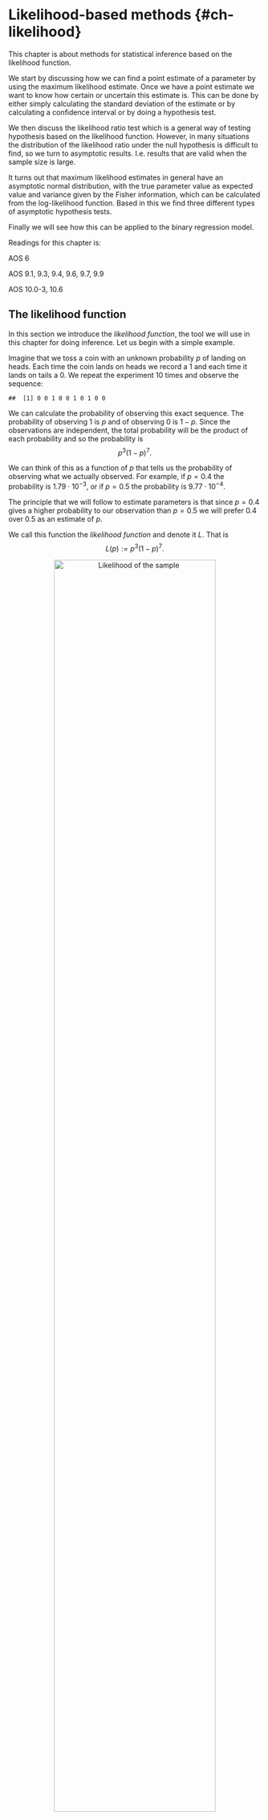 # Likelihood-based methods {#ch-likelihood}

This chapter is about methods for statistical inference based on the likelihood function.

We start by discussing how we can find a point estimate of a parameter by using the maximum likelihood estimate. Once we have a point estimate we want to know how certain or uncertain this estimate is. This can be done by either simply calculating the standard deviation of the estimate or by calculating a confidence interval or by doing a hypothesis test.

We then discuss the likelihood ratio test which is a general way of testing hypothesis based on the likelihood function. However, in many situations the distribution of the likelihood ratio under the null hypothesis is difficult to find, so we turn to asymptotic results. I.e. results that are valid when the sample size is large.

It turns out that maximum likelihood estimates in general have an asymptotic normal distribution, with the true parameter value as expected value and variance given by the Fisher information, which can be calculated from the log-likelihood function. Based in this we find three different types of asymptotic hypothesis tests.

Finally we will see how this can be applied to the binary regression model.

Readings for this chapter is:

AOS 6

AOS 9.1, 9.3, 9.4, 9.6, 9.7, 9.9

AOS 10.0-3, 10.6

## The likelihood function

In this section we introduce the *likelihood function*, the tool we will use in this chapter for doing inference. Let us begin with a simple example.

Imagine that we toss a coin with an unknown probability $p$ of landing on heads. Each time the coin lands on heads we record a 1 and each time it lands on tails a 0. We repeat the experiment 10 times and observe the sequence:





```
##  [1] 0 0 1 0 0 1 0 1 0 0
```

We can calculate the probability of observing this exact sequence. The probability of observing 1 is $p$ and of observing 0 is $1-p$. Since the observations are independent, the total probability will be the product of each probability and so the probability is
$$
p^3(1-p)^7.
$$

We can think of this as a function of $p$ that tells us the probability of observing what we actually observed. For example, if $p=0.4$ the probability is $1.79 \cdot 10^{-3}$, or if $p=0.5$ the probability is $9.77 \cdot 10^{-4}$.

The principle that we will follow to estimate parameters is that since $p=0.4$ gives a higher probability to our observation than $p=0.5$ we will prefer $0.4$ over $0.5$ as an estimate of $p$.

We call this function the *likelihood function* and denote it $L$. That is
$$
L(p) := p^3(1-p)^7.
$$
<div class="figure" style="text-align: center">
<img src="01-likelihood_files/figure-html/likelihood-1.png" alt="Likelihood of the sample" width="80%" />
<p class="caption">(\#fig:likelihood)Likelihood of the sample</p>
</div>
In the picture we see that the likelihood function attains its highest value at $p=0.3$. Using the above principle, we therefore prefer $0.3$ as an estimate of $p$ over any other value. This is the *maximum likelihood estimate* (MLE) of $p$.

Let us define the likelihood function in general. We have a parametric model of our observations, that is we assume that we observe random variables that are independent identically distributed, with a probability function (or density) $p_\theta(x)$. Here $\theta$ is an unknown parameter. For a random sample $x_1,\ldots , x_n$ of size $n$ the likelihood function is
\BeginKnitrBlock{note}<div class="note">$$
L_n(\theta) = \prod_{i=1}^n p_\theta(x_i).
$$</div>\EndKnitrBlock{note}

That is, the likelihood is the probability (or density) of our observation, as a function of the unknown parameter.

As a second example, say that we observe random variables $X_i$ that are iid $\mathsf N(\mu,\sigma^2)$, where $\mu$ and $\sigma^2$ are unknown parameters. In other words, the joint density of an iid sample is
$$
p(x_1,\ldots, x_n) = \prod_{i=1}^n \frac{1}{\sqrt{2\pi\sigma^2}}e^{-\frac{1}{2\sigma^2}(x_i-\mu)^2}.
$$
The likelihood function is then
$$
L_n(\mu,\sigma^2) = \prod_{i=1}^n \frac{1}{\sqrt{2\pi\sigma^2}}e^{-\frac{1}{2\sigma^2}(x_i-\mu)^2}.
$$
That is, the density and the likelihood function are written using the same formulas, but the density is a function of $x_i$, while the likelihood is a function of the unknown parameters $\mu$ and $\sigma^2$.



## Maximum likelihood estimation

In this section we discuss how to find the maximum likelihood estimate. As in the previous section we consider an example:

We will assume that time until something happens is exponentially distributed with parameter $\lambda$. Therefore the probability density of observing $T=t$ is
$$
p_T(t) = \lambda e^{-\lambda t}.
$$
On the other hand, we can also think of this as the likelihood function of the parameter $\lambda$,
$$
L(\lambda) = \lambda e^{-\lambda t}.
$$
If we have $n$ independent observations, the joint density of these observations is the product of the marginal densities. Therefore the likelihood is also the product of the marginal likelihoods. That is, if we write $L_n(\lambda)$ for the likelihood of $n$ observations,
$$
L_n(\lambda) = \prod_{i=1}^n \lambda e^{-\lambda t_i}.
$$

Many times it is easier to instead consider the logarithm of the likelihood, the *log-likelihood*,
$$
l_n(\lambda):=\ln L_n(\lambda) = \sum_{i=1}^n( \ln \lambda - \lambda t_i  ) = n\ln\lambda - \lambda\sum_{i=1}^n t_i= n(\ln\lambda - \lambda \bar t) ,
$$
where we as usual let $\bar t = \frac{1}{n}\sum_{i=1}^n t_i$.

Let us say we observe a sample of size 100.
<div class="figure" style="text-align: center">
<img src="01-likelihood_files/figure-html/exp-boxplot-1.png" alt="Histogram of the sample" width="80%" />
<p class="caption">(\#fig:exp-boxplot)Histogram of the sample</p>
</div>

We define a function in R that calculates the log-likelihood

```r
logLn <- function(param, sample){
  n <- length(sample)
  tbar <- mean(sample)
  
  n*(log(param) - param*tbar)
}
```

Then we may calculate the log-likelihood of, for example, $\lambda = 0.1$,

```r
logLn(0.1, t)
```

```
## [1] -316.1482
```
Here the variable `t` is a vector that contains the observations.

<p>Let us plot the log-likelihood for a range of $\lambda$-values.</p>
<div class="figure" style="text-align: center">
<img src="01-likelihood_files/figure-html/log-likelihood-1.png" alt="Log likelihood of the sample" width="80%" />
<p class="caption">(\#fig:log-likelihood)Log likelihood of the sample</p>
</div>

<p>We can find the maximum likelihood estimate as the $\lambda$ that maximizes the likelihood (or log likelihood). That is:</p>
\BeginKnitrBlock{note}<div class="note">$$
\hat\lambda = \operatorname*{argmax}_\lambda L_n(\lambda) = \operatorname*{argmax}_\lambda l_n(\lambda).
$$</div>\EndKnitrBlock{note}
Since the likelihood is simple, we can find $\hat \lambda$ directly:
$$
\partial_\lambda l_n(\lambda)\Big|_{\lambda = \hat\lambda} = n\left(\frac{1}{\hat \lambda} - \bar t\right) = 0.
$$
With solution $\hat\lambda =1/ \bar t$. For this sample:

```r
lambdaHat <- 1/mean(t)
lambdaHat
```

```
## [1] 0.1164284
```
We may also find the estimate using numerical optimization.

```r
optimResult <- optim(1.0, 
            function(lambda){ logLn(lambda,t)},
            method = "Brent", 
            lower = 0.01, 
            upper = 10.0,
            control = list(fnscale = -1.0))
optimResult$par
```

```
## [1] 0.1164284
```

## Hypothesis testing
In the previous section we saw how to estimate unknown parameters using maximum likelihood. While this is all well and good, we would like to also be able to test hypotheses regarding parameters. Consider Figure \@ref(fig:hypTestIllustration). 
<div class="figure" style="text-align: center">
<img src="01-likelihood_files/figure-html/hypTestIllustration-1.png" alt="Log likelihood of the sample" width="80%" />
<p class="caption">(\#fig:hypTestIllustration)Log likelihood of the sample</p>
</div>
There we have an estimate of $\theta$ which is $\hat\theta = 0.9$. We would like to test $H_0: \theta=\theta_0 = 1$ against $\theta \neq \theta_0$.

This should be based on how far away, in some sense, the maximum likelihood estimate is from $\theta_0$. Looking at the figure, we can see three different ways of measuring how far away $\hat\theta$ and $\theta_0$ are from each other. One way would be to measure the vertical distance between the log-likelihood function in $\hat\theta$ and $\theta_0$. I.e.\ we would calculate:
$$
l(\hat\theta) - l(\theta_0).
$$
This is know as the *likelihood ratio test*.

Another option is to calculate the horizontal distance between $\hat\theta$ and $\theta_0$. I.e. to calculate the distance
$$
|\hat\theta - \theta_0|.
$$
This is known as the *Wald test*.

Lastly we know that $\partial_\theta l(\theta)|_{\theta=\hat\theta} = 0$. So we could calculate
$$
|\partial_\theta l(\theta)|_{\theta=\theta_0}|,
$$
and see how close it is to 0. This is known as the *Score test*. In the following sections we examine each test in detail.

## Likelihood ratio test

We are interested in testing the following hypotheses
$$
H_0:\theta \in \Theta_0\text{ vs. } H_1:\theta \in \Theta_0^\complement.
$$
<p>Here $\Theta_0$ is some set of parameter values. It could for example be that $\Theta_0 = (-\infty,\theta_0)$ or simply $\Theta_0 = \theta_0$.</p>
\BeginKnitrBlock{note}<div class="note">We define the likelihood ratio as
$$
\lambda_{\text{LR}} := 2(l(\hat\theta) - l(\hat\theta_0)),
$$</div>\EndKnitrBlock{note}
where
$$
l(\hat\theta_0) = \sup_{\theta\in\Theta_0}l(\theta)
$$
and
$$
l(\hat\theta) = \sup_{\theta\in\Theta}l(\theta).
$$
Since $l(\hat\theta)\geq l(\hat\theta_0)$, we have that $\lambda_{\text{LR}} \geq 0$ and data agrees well with $H_0$ if $\lambda_{\text{LR}}$ is small. Therefore the rejection region will be of the form $\lambda_{\text{LR}} > k$, where $k$ is determined to get the correct size of the test. We can not say more in general, the continuation depends on the particular problem and tends to become complicated for anything but simple models.

As before let us say that we have an iid sample from an exponential distribution and wish to test $H_0:~\lambda = \lambda_0$ against $H_1:~\lambda \neq \lambda_0$, with $\lambda_0=0.1$.

We have already seen that
$$
l(\lambda) = n(\ln \lambda - \lambda \bar t)
$$
<p>and that $\hat\lambda = 1/\bar t$. Therefore</p>
$$
l(\lambda) = n \left( \ln\lambda - \frac{\lambda}{\hat\lambda} \right).
$$
<p>Now, we can write $l(\hat\lambda) = n\left(\ln\hat\lambda - 1\right)$. The likelihood ratio is then:</p>
$$
\lambda_{\text{LR}} = 2(l(\hat\lambda) - l(\lambda_0)) = 2n\left( \ln\hat\lambda - 1 - \ln \lambda_0 + \frac{\lambda_0}{\hat\lambda}  \right) = 2n\left(\ln \frac{\hat\lambda}{\lambda_0} + \frac{\lambda_0-\hat\lambda}{\hat\lambda}\right).
$$
<p>Recall that we should reject $H_0$ if $\lambda_{\text{LR}}>k$, and that $k$ is set to get the correct size. But to do this we need to know the distribution of $\lambda_{\text{LR}}$ and looking at the formula above, this seems difficult. Instead we search for something which is equivalent to $\lambda_{\text{LR}}>k$, but with a known distribution. Towards this we plot $\lambda_{LR}(\hat\lambda)$:</p>
<div class="figure" style="text-align: center">
<img src="01-likelihood_files/figure-html/LR-testExp-1.png" alt="Illustration of the likelihood ratio" width="80%" />
<p class="caption">(\#fig:LR-testExp)Illustration of the likelihood ratio</p>
</div>
We see that $\lambda_{LR}$ is decreasing for $\hat\lambda < \lambda_0$ and increasing for $\hat\lambda > \lambda_0$ with minimum at $\hat\lambda = \lambda_0$. Therefore $\lambda_{LR}>k$ is equivalent to $\hat\lambda < k_L$ or $\hat\lambda > k_U$, for some choices of $k_L$ and $k_U$. These should be determined so that the test gets the correct size.

The size of the test is
\begin{align}
&1- P_{\lambda_0} \left(k_L< \hat\lambda < k_U \right) = 1- P_{\lambda_0} \left(k_L< \frac{1}{\bar t} < k_U \right) = 1-  P_{\lambda_0} \left(1/k_U< \bar t < 1/k_L \right)\\
=& 1-  P_{\lambda_0} \left(\tilde k_L< \sum_{i=1}^n T_i< \tilde k_U \right),
\end{align}
with $\tilde k_L := n/k_U$ and similarly for $\tilde k_U$. This probability can be calculated since we know that $\sum_{i=1}^n T_i \sim \Gamma(n,\lambda)$. If we let $\Gamma_{\alpha}(n,\lambda)$ be the $\alpha$-quantile of the gamma distribution, i.e.\ the number such that
$$
\alpha = P\left( \Gamma(n,\lambda )> \Gamma_\alpha(n,\lambda) \right),
$$
we see that the rejection region for a size $\alpha$ test is
$$
\left\{ T_i\mid \sum_{i=1}^n T_i > \Gamma_{\alpha/2}(n,\lambda_0) \text{ or } \sum_{i=1}^n T_i < \Gamma_{1-\alpha/2}(n,\lambda_0)  \right\}.
$$
or equivalently
$$
\left\{ \hat \lambda \mid \hat\lambda < \frac{n}{\Gamma_{\alpha/2}(n,\lambda_0)} \text{ or } \hat\lambda > \frac{n}{\Gamma_{1-\alpha/2}(n,\lambda_0)}  \right\}.
$$

Let us implement this:

```r
alpha <- 0.05
lambda0 <- 0.1
n <- 100

upperCriticalValue <- n / qgamma(alpha/2, shape = n, rate = lambda0)
lowerCriticalValue <- n / qgamma(1-alpha/2, shape = n, rate = lambda0)
upperCriticalValue
```

```
## [1] 0.1229045
```

```r
lowerCriticalValue
```

```
## [1] 0.08296762
```
In this case we had $\hat\lambda =$ 0.1164 and so we would not reject $\lambda \neq 0.1$.

Another option is to calculate the p-value. Recall that the p-value is the smallest level for which $H_0$ is rejected. That is, it is the $\alpha$ that solves $\Gamma_{1-\alpha/2}(n,\lambda_0) = n/\hat\lambda$. But, by definition
$$
\alpha = 2 P \left( \Gamma(n,\lambda_0) < \Gamma_{1-\alpha/2}) \right)
$$
and therefore the p-value is
$$
2P\left( \Gamma(n,\lambda_0) < \frac{n}{\hat\lambda} \right).
$$

```r
2* pgamma(n/lambdaHat, shape = n, rate = lambda0)
```

```
## [1] 0.1471398
```
Again we see that we would not reject $H_0$ on the 5\%-level.

## Mathematical aside: Taylor expansion

In this section we see how to approximate functions by polynomials. This will be useful when we search for the asymptotic distribution of the MLE.

We would like to approximate a function $f(x)$ by a polynomial $p(x)$ of degree $n$, around a point $x_0$. That is, if $x\approx x_0$ we would like $f(x)\approx p(x)$. How should we choose $p(x)$?

Let us write
$$
p(x) = c_0 + c_1(x-x_0) + c_2(x-x_0)^2 + \cdots + c_n(x-x_0)^n.
$$
To ensure that $f(x)\approx p(x)$ close to $x_0$, we first require that
$$
f(x_0)=p(x_0)=c_0,
$$
so that we have found the first parameter. To make the approximation better, we further require that the first derivatives are the same at $x_0$,
$$
f'(x_0) = p'(x_0) = c_1 + 2c_2(x-x_0) + 3c_3(x-x_0)^2+\cdots + nc_n(x-x_0)^{n-1}|_{x=x_0} = c_1,
$$
and so the second parameter of $p(x)$ has been determined.

Continuing, we want
$$
f''(x_0) = p''(x_0) = 2c_2 + 2\cdot 3c_3(x-x_0) + 3\cdot 4c_4(x-x_0)^2 + \cdot (n-1)nc_n(x-x_0)^{n-2}|_{x=x_0} = 2c_2,
$$
so that $c_2 = f''(x_0)/2$. For the $k$th derivative,
$$
f^{(k)}(x_0) = p^{(k)}(x_0) = 2\cdot 3\cdots kc_k = k!c_k,
$$
so that $c_k = f^{(k)}(x_0)/k!$.

To summarize, the order $n$ polynomial approximation of $f(x)$ close to $x_0$ is
$$
f(x) \approx f(x_0) + f'(x_0)(x-x_0) + \frac{f''(x_0)}{2!}(x-x_0)^2 + \cdots \frac{f^{(n)}(x_0)}{n!}(x-x_0)^n.
$$
This is known as a Taylor series.

In fact, we can do even better by giving a formula for the error. Taylor's theorem says that
\BeginKnitrBlock{note}<div class="note">If $p(x)$ is the order $n$ polynomial approximation of $f(x)$ as given above, then the approximation error is
$$
f(x) -p(x) =  \frac{f^{(n+1)}(\xi)}{(n+1)!}(x-x_0)^{n+1},
$$
where $\xi$ is some number between $x$ and $x_0$.</div>\EndKnitrBlock{note}
As an example, let us consider the approximation of $\ln x$ around 1. We begin by calculating the derivatives,

\begin{align}
\ln 1 &= 0 ,\\
\partial_x\ln x|_{x=1} &= \frac{1}{x}|_{x=1} = 1 \\
\partial_x^2 \ln x|_{x=1} &= -\frac{1}{x^2}|_{x=1} = -1,\\
\partial_x^3 \ln x|_{x=1} &= \frac{2}{x^3}|_{x=1} = 2.
\end{align}

Therefore the 3rd order polynomial approximation of $\ln x$ is
$$
\ln x \approx (x-1) - \frac{1}{2}(x-1)^2 + \frac{1}{3}(x-1)^3.
$$

<div class="figure" style="text-align: center">
<img src="01-likelihood_files/figure-html/taylor-series-1.png" alt="Taylor series approximation of ln x" width="80%" />
<p class="caption">(\#fig:taylor-series)Taylor series approximation of ln x</p>
</div>

## Asymptotic distribution of the MLE
Here we examine the asymptotic properties of maximum likelihood estimators. But first let us recall some properties of the normal distribution, that will be used repeatedly in this chapter.

If $X\sim \mathsf N(\mu,\sigma^2)$ then $a+bX$ also has a normal distribution and
\begin{align*}
E[a+bX] &= a+bE[X] = a+b\mu,\\
\operatorname{Var}(a+bX) &= b^2\operatorname{Var}(X) = b^2\sigma^2.
\end{align*}
That is $a+bX\sim \mathsf N(a+b\mu,b^2\sigma^2)$. In particular,
$$
\frac{X-\mu}{\sigma} \sim \mathsf N(0,1).
$$
Now let us turn to the maximum likelhood estimators. To start, we imagine that we observe a random variable $X$, from a parameterized distribution with density $p_\theta$. Our discussion will also be valid if we have a discrete random variable with a probability function $p_\theta$. Then we have a log-likelihood $l_x(\theta):=\ln p_\theta(x)$. Here we will calculate the expected value and variance of the random variable $l_X'(\theta):=\partial_\theta \ln p_\theta(X)$.

First note that since
$$
\int p_\theta(x)\mathrm{d} x = 1,
$$
therefore
$$
0 = \partial_\theta \int p_\theta(x)\mathrm{d} x = \int \partial_\theta p_\theta(x)\mathrm{d} x = \int \partial_\theta (\ln p_\theta(x))p_\theta(x)\mathrm{d} x =  \int l'_x(\theta) p_\theta(x)\mathrm{d} x = E[l_X'(\theta)].
$$
This means,
\BeginKnitrBlock{note}<div class="note">$$
 E[l_X'(\theta)] =0.
$$</div>\EndKnitrBlock{note}

To find the variance, we instead consider,
\begin{align*}
0 &= \partial^2_\theta \int p_\theta(x)\mathrm{d} x =  \int \partial_\theta(l'_x(\theta) p_\theta(x))\mathrm{d} x =\int (l''_x(\theta) p_\theta(x) + (l'_x(\theta) )^2p_\theta(x))\mathrm{d} x \\
&=  E[l''_X(\theta)] + E[(l'_X(\theta))^2].
\end{align*}

Therefore,
\BeginKnitrBlock{note}<div class="note">$$
\operatorname{Var}(l'_X(\theta)) = E[(l'_X(\theta))^2] = -E[l''_X(\theta)] =: I(\theta).
$$</div>\EndKnitrBlock{note}
Here, $I(\theta)$ is called the Fisher information. This calculation was for a sample $X$ of size 1. If we have an independent sample of size $n$, we define the log-likelihood as
$$
l_n(\theta) = \sum_{i=1}^n l_{X_i}(\theta).
$$
Then we can also calculate
\begin{align*}
E[l'_n(\theta)] &= E[\partial_\theta \sum_{i=1}^n l_{X_i}(\theta)] =\sum_{i=1}^n  E[\partial_\theta l_{X_i}(\theta)] = 0,\\
Var(l'_n(\theta)) &= Var(\partial_\theta \sum_{i=1}^n l_{X_i}(\theta)) =  \sum_{i=1}^n Var(l_{X_i}'(\theta)) = n I(\theta) =:I_n(\theta).
\end{align*}

<p>Let us now recall the *law of large numbers* and the *central limit theorem*. They state that if $X_1,\ldots X_n$ are iid random variables with mean $\mu$ and finite variance $\sigma^2$, then for large $n$</p>
\BeginKnitrBlock{note}<div class="note">\begin{align*}
\frac{1}{n}\sum_{i=1}^n X_i& \overset{asym.}{\sim} \mu,\\
\frac{1}{\sqrt{n}}\Big(\sum_{i=1}^n X_i-\mu\Big)& \overset{asym.}{\sim} \mathsf N(0,\sigma^2).
\end{align*}</div>\EndKnitrBlock{note}
These asymptotic results in practice mean that we approximate the distribution of the left side with the right side if $n$ is large. For example
$$
P\left(\frac{1}{\sqrt{n}}\Big(\sum_{i=1}^n X_i-\mu\Big) \leq x \right) \approx  P\left(\sigma Z\leq x \right),
$$
with $Z\sim \mathsf N(0,1)$.

<p>Since $l'_n(\theta)$ is a sum of random variables $l_{X_i}'(\theta)$, and we now know the expected value and variance, we can apply the law of large numbers and central limit theorem to get the following asymptotics:</p>
\BeginKnitrBlock{note}<div class="note">\begin{align*}
\frac{1}{n}l'_n(\theta) &\overset{asym.}{\sim} 0, \\
\frac{1}{\sqrt{n}}l'_n(\theta) &\overset{asym.}{\sim} \mathsf{N}(0,I(\theta)), \\
-\frac{1}{n}l''_n(\theta) &\overset{asym.}{\sim} I(\theta).
\end{align*}</div>\EndKnitrBlock{note}
<p>Now we are ready to find the asymptotic distribution of $\hat\theta_n$. We make a first-order Taylor expansion of $l_n'(\hat\theta_n)$ around $\theta$,</p>
$$
l'_n(\hat\theta_n) \approx l'_n(\theta) + (\hat\theta_n-\theta)l''_n(\theta).
$$
<p>Then use that $l'_n(\hat\theta_n)=0$ and rewrite as</p>
$$
\sqrt{n} (\hat\theta_n-\theta) \approx -\frac{l'_n(\theta)/\sqrt{n}}{l''_n(\theta)/n}.
$$
Now, using the above asymptotics we arrive at:
\BeginKnitrBlock{note}<div class="note">$$
\sqrt{n} (\hat\theta_n-\theta) \overset{asym.}{\sim} \frac{\mathsf N(0,I(\theta))}{I(\theta)} \overset{d}{=} \mathsf N(0,I^{-1}(\theta)).
$$</div>\EndKnitrBlock{note}
<p>In particular, this implies that $\hat\theta_n - \theta \overset{asym.}{\sim } 0$, or in other words that $\hat\theta_n$ is a consistent estimator of $\theta$.
One problem with the above is however that $I(\theta)$ is often difficult to calculate. However $-l''_n(\theta)/n=:\hat I(\theta)$ is a consistent estimator of $I(\theta)$. Then we may also write:</p>
$$
\sqrt{n \hat I(\theta)}(\hat\theta_n - \theta) \overset{asym.}{\sim} \mathsf N(0,1).
$$
<p>A further problem is that $\theta$ is in general unknown. But since $\hat\theta_n$ is consistent, we may simply replace $\theta$ by $\hat\theta_n$,</p>
\BeginKnitrBlock{note}<div class="note">$$
\sqrt{n \hat I(\hat\theta_n)}(\hat\theta_n - \theta) \overset{asym.}{\sim} \mathsf N(0,1).
$$</div>\EndKnitrBlock{note}
This is an amazing result. Without knowing in detail how $\hat\theta$ is determined from the sample; perhaps from some numerical optimization, we can say what the large-sample distribution is. We can rewrite this as
$$
\hat \theta_n \overset{asym.}{\sim} \mathsf N\left(\theta, \frac{1}{n \hat I(\hat\theta_n)}\right).
$$
Now let us apply this to the example of the exponential distribution. We had that $\hat\lambda_n = 1/\bar t$. Further
$$
l''(\lambda) = -\frac{1}{\lambda^2}.
$$
Thus, the Fisher information is simply
$$
I(\lambda) = -E[l''_T(\lambda)] = \frac{1}{\lambda^2}.
$$
The asymptotic distribution of $\hat \lambda_n$ is therefore:
$$
\hat\lambda_n \approx \mathsf N\left(\lambda, \frac{\hat\lambda_n^2}{n} \right).
$$

## The delta method

In this section we discuss how to find the asymptotic distribution of a function of the estimate. Let us assume that we already know that
$$
\sqrt{n} (\hat\theta_n - \theta) \overset{asym.}{\sim} N(0,\sigma^2).
$$
<p>This might be because $\hat\theta_n$ is the MLE and we have used the results from the previous section or we have applied some central limit theorem. We have a function $f$ and we would like to know the asymptotic distribution of $f(\hat\theta_n)$. Let us again write a Taylor expansion</p>
$$
f(\hat\theta_n) \approx f(\theta) + f'(\theta)(\hat\theta_n - \theta).
$$
<p>Rearranging and multiplying by $\sqrt n$ gives,</p>
$$
\sqrt{n}(f(\hat\theta_n) - f(\theta)) \approx f'(\theta)\sqrt{n}(\hat\theta_n - \theta).
$$
The right side is asymptotically normal, by our assumption. We have then arrived at the *first order delta method*:

\BeginKnitrBlock{note}<div class="note">$$
\sqrt{n}(f(\hat\theta_n) - f(\theta)) \overset{asym.}{\sim} N(0,\sigma^2f'(\theta)^2) .
$$</div>\EndKnitrBlock{note}
<p>For this to make sense we need that $f'(\theta)\neq 0$. If this is not the case we can instead do a second order Taylor expansion</p>
$$
f(\hat\theta_n) \approx f(\theta) + f'(\theta)(\hat\theta_n - \theta) + \frac{f''(\theta)}{2}(\hat\theta_n - \theta)^2 = f(\theta) + \frac{f''(\theta)}{2}(\hat\theta_n - \theta)^2.
$$
Rearranging gives,
$$
n(f(\hat\theta_n)  - f(\theta)) \approx \frac{f''(\theta)}{2}(\sqrt{n}(\hat\theta_n-\theta))^2.
$$
<p>We assumed that $\sqrt{n} (\hat\theta_n - \theta) \overset{asym.}{\sim} N(0,\sigma^2)$. The continuous mapping theorem (not covered here) states that if $f$ is a continuous function and if $X_n \overset{asym.}{\sim} X$, then $f(X_n) \overset{asym.}{\sim} f(X)$. Therefore, if we let $Z\sim N(0,1),$ we can write our assumption as $\sqrt{n} (\hat\theta_n - \theta) \overset{asym.}{\sim} \sigma Z$ and thus, recalling that the square of a standard normal random variable has a $\chi^2_1$-distribution,</p>
$$
(\sqrt{n}(\hat\theta_n-\theta))^2 \overset{asym.}{\sim} \sigma^2Z^2 \overset{d}{=} \sigma^2 \chi^2_1.
$$
With that we get the second order Delta method:
\BeginKnitrBlock{note}<div class="note">$$
n(f(\hat\theta_n)  - f(\theta)) \overset{asym.}{\sim} \frac{f''(\theta)}{2}\sigma^2\chi_1^2.
$$</div>\EndKnitrBlock{note}
Now let us apply the delta method to the exponential distribution. We would like to estimate the probability that the time until the next event is larger than 10. That is the probability
$$
p = P(T>10) = e^{-10\lambda}.
$$
The MLE follows from the invariance principle of maximum likelihood, i.e.\ $\hat p = e^{-10\hat\lambda}$. The distribution of $\hat p$ can be found by the delta method if we let $p=f(\lambda) = e^{-10\lambda}$. Then $f'(\lambda) = -10e^{-10\lambda} = -10p$. In this case $f'(\lambda)\neq 0$, so we may apply the first order delta method. Recall from the previous section that
$$
\sqrt n\left( \hat\lambda_n - \lambda \right) \overset{asym.}{\sim} \mathsf N(0, \lambda^2),
$$
that is, the $\sigma^2$ appearing in the delta method is $\lambda^2$. Now, applying the delta method gives
$$
\sqrt n(\hat p_n- p) \overset{asym.}{\sim} \mathsf N(0,100p^2\lambda^2).
$$
As usual, we may replace unknown parameters with a consistent estimate, i.e.\ $p$ with $\hat p$ and $\lambda$ with $\hat\lambda$. Therefore,
$$
\sqrt n(\hat p_n- p) \overset{asym.}{\sim} \mathsf N(0,100\hat p^2\hat\lambda^2) = \mathsf N(0,0.132),
$$
or
$$
\hat p_n \overset{asym.}{\sim} \mathsf N(p,0.132/n).
$$


## Wilks' test

In the previous sections we found the asymptotic distribution of $\hat\theta_n$. Here we seek the asymptotic distribution of the likelihood ratio $-2(l_n(\theta_0) - l_n(\hat\theta_n)))$. The reason is that, as we have seen, finding the exact distribution is difficult. If we have the approximate, asymptotic, distribution, we can use that to do for example hypothesis testing. For ease of notation we suppress the $n$ and write $l$ and $\hat\theta$.

We will use the following results, that we have seen before:
\begin{align*}
l'(\hat\theta) &= 0,\\
-\frac{1}{n}l''(\hat\theta) &\overset{asym.}{\sim} -\frac{1}{n}l''(\theta) \overset{asym.}{\sim} I(\theta),\\
\sqrt{n}(\hat\theta - \theta) &\overset{asym.}{\sim} I^{-1/2}(\theta )Z,
\end{align*}
with $Z\sim \mathsf N(0,1)$.

<p>Just as in the delta method, we now do a Taylor expansion of $l(\theta)$ around $\hat\theta$:</p>
\begin{align}
l(\theta) \approx& l(\hat \theta) + l'(\hat\theta)(\theta-\hat\theta) + \frac{l''(\hat\theta)}{2}(\theta-\hat\theta) ^2\\
=& l(\hat\theta) + \frac{l''(\hat\theta)}{2}(\theta-\hat\theta) ^2 = l(\hat \theta) +\frac{1}{2} \frac{1}{n}l''(\hat\theta)n(\theta-\hat\theta) ^2\\
\overset{asym.}{\sim} & l(\hat\theta) -\frac{1}{2} I(\theta)I^{-1}(\theta)Z^2 \overset{d}{=} l(\hat\theta) - \frac{1}{2}\chi_1^2.
\end{align}
In other words, for a large sample,
\BeginKnitrBlock{note}<div class="note">$$
\lambda_{LR} = 2( l_n(\hat\theta)-l_n(\theta_0))\overset{asym.}{\sim} \chi_1^2.
$$</div>\EndKnitrBlock{note}
Which is Wilks' theorem.

Let us again apply this to the exponential distribution. Of course, we have already found the exact likelihood ratio test, so we would in reality not use an asymptotic test in this case. Nonetheless, we can calculate it as:

```r
lrStatistic <- 2*(logLn(optimResult$par, t) - logLn(0.1, t))
lrStatistic
```

```
## [1] 2.200653
```
Recall that we reject $H_0$ if $\lambda_{LR}$ is large. Therefore the p-value is

```r
1 - pchisq(lrStatistic, 1)
```

```
## [1] 0.1379523
```

## Wald's test

<p>Another way to measure if $\hat\theta$ agrees with the null hypothesis is to calculate $\hat\theta - \theta_0$. If this is large, in absolute value, the test should reject the null hypothesis. We have already seen that, under the assumption of $H_0$</p>
\BeginKnitrBlock{note}<div class="note">$$
\frac{\hat\theta- \theta_0}{\textrm{Sd}(\hat\theta)} \overset{asym.}{\sim} \mathsf{N}(0,1),
$$</div>\EndKnitrBlock{note}
where the standard deviation can be calculated as
$$
Sd(\hat\theta) = (n\hat I(\hat\theta))^{-1/2}.
$$
Therefore the test can be done by comparing the left hand-side with the appropriate quantile of the Normal distribution. Note that this implies also that
$$
\frac{(\hat \theta - \theta_0)^2}{Var(\hat\theta)} \overset{asym.}{\sim} \chi^2_1,
$$
which is similar to Wilks' test.

Let us apply this again to the exponential distribution. We have already seen that $I(\lambda) = 1/\lambda^2$ and so the standard deviation is:
$$
Sd(\hat \lambda) = \frac{\hat\lambda}{\sqrt n}.
$$
Since we have a two-sided test, the test statistic is:
$$
\frac{\left| \hat\lambda - \lambda_0  \right|}{\hat\lambda / \sqrt n }.
$$

```r
waldStatistics <- abs(lambdaHat - lambda0)/(lambdaHat/sqrt(n))
waldStatistics
```

```
## [1] 1.41103
```
This is now compared to $z_{\alpha/2}=$ 1.96 if $\alpha = 0.05$ and so we do not reject $H_0$. The p-value is:

```r
2*(1-pnorm(waldStatistics))
```

```
## [1] 0.1582359
```

Here we found the standard deviation of $\hat \lambda$ by knowing the asymptotic distribution of the MLE. It is also possible to calculate this directly from the delta method. That is, we know that
\begin{align}
E\left[ T\right] &= \frac{1}{\lambda},\\
Var\left( T \right) &= \frac{1}{\lambda^2}.
\end{align}
So by the central limit theorem ($\bar t$ is a sum of random variables):
$$
\sqrt n (\bar t - 1/\lambda) \overset{asym.}{\sim} N(0,1/\lambda^2).
$$
If $f(x)=1/x$, then $\hat\lambda = f(\bar t) = 1/\bar t$ and applying the delta method gives,
$$
\sqrt n (\hat\lambda - \lambda) \overset{asym.}{\sim} N(0,f'(\bar t)^2/\lambda^2) = N(0,f'(1/\lambda)^2/\lambda^2) = N(0,\lambda^2).
$$
This agrees with what we obtained previously.


## Score test

In this section we discuss the score test, sometimes called the Rao test or the Lagrange multiplier (LM) test.

If $\hat\theta$ is close to $\theta_0$ then we should have that $l'(\theta_0)\approx 0$. The score test is therefore that we reject $H_0$ if $\left| l'(\theta_0)\right|>k$, for some $k$ chosen depending on the size of the test.

We can use the asymptotics we already calculated, that is
\BeginKnitrBlock{note}<div class="note">$$
\frac{l_n'(\theta_0)}{\sqrt{I_n(\theta_0)}} \overset{asym.}{\sim} \mathsf N(0,1).
$$</div>\EndKnitrBlock{note}

So the score test of size $\alpha$ is to reject $H_0$ if
$$
\frac{\left|l_n'(\theta_0)\right|}{\sqrt{I_n(\theta_0)}}>z_{\alpha/2}.
$$

Note that this test statistic does not require us to calculate the MLE $\hat\theta$. By squaring the test statistic we get, as in the previous section, a test statistic that is $\chi^2_1$-distributed, similar to Wilks' test.

We apply this to the exponential distribution. We have already calculated everything we need so it is just a matter of putting it together:

```r
lp <- n*( 1/lambda0 - mean(t) )
fisherInfo <- n/lambda0^2
scoreStatistic <- lp / sqrt(fisherInfo)
scoreStatistic
```

```
## [1] 1.41103
```
With p-value:

```r
2*(1-pnorm(scoreStatistic))
```

```
## [1] 0.1582359
```
In this particular case the score test and the Wald test are exactly the same. This is not true in general.

## Confidence intervals

We have derived a number of different tests. In principle all of them can be turned into confidence intervals since there is a correspondence between hypothesis tests and confidence intervals. Let us first examine how we can use the Wald test to construct confidence intervals.

The Wald test is based on that for large $n$:
$$
\frac{\hat\theta- \theta}{\textrm{Sd}(\hat\theta)} \overset{asym.}{\sim} \mathsf{N}(0,1),
$$
Therefore we can write
$$
1-\alpha = P\left( -z_{\alpha/2} < \frac{\hat\theta- \theta}{\textrm{Sd}(\hat\theta)}
\leq z_{\alpha/2}  \right) = P\left( \hat\theta -\textrm{Sd}(\hat\theta) z_{\alpha/2}\leq \theta \leq \hat\theta +  \textrm{Sd}(\hat\theta) z_{\alpha/2}\right).
$$
Which means that $\left[\hat\theta -\textrm{Sd}(\hat\theta) z_{\alpha/2}, \hat\theta +\textrm{Sd}(\hat\theta) z_{\alpha/2}\right]$ is a $1-\alpha$ confidence interval for $\theta$.

Let us derive the same CI in a slightly different way. In the Wald test we would accept $H_0: \theta=\theta_0$ if $\left| \hat\theta - \theta_0 \right|/Sd(\hat\theta)<z_{\alpha/2}$. Solving this for $\theta_0$ gives
$$
 \hat\theta -\textrm{Sd}(\hat\theta) z_{\alpha/2}\leq \theta_0 \leq \hat\theta +  \textrm{Sd}(\hat\theta) z_{\alpha/2}.
$$
If we replace $\theta_0$ with $\theta$ we obtain the CI above. Therefore we may think of the CI as being the set of $\theta_0$ that we would accept in a hypothesis test.

<p>The same principle can be applied to convert any hypothesis test to a corresponding CI. For example the score test accepts $H_0$ if</p>
$$
 \frac{\left| l'_n(\theta_0)\right |}{\sqrt{I_n(\theta_0)}}< z_{\alpha/2},
$$
<p>and so solving this for $\theta_0$ gives a CI. However, in most cases it is not possible to obtain a closed form solution and we have solve it numerically. Let us as an example do it for the exponential distribution:</p>
\begin{align}
l'_n(\lambda) &= n\left( \frac{1}{\lambda} - \frac{1}{\hat\lambda} \right),\\
I_n(\lambda) &= - l''_n(\lambda) = \frac{n}{\lambda^2}.
\end{align}
<p>We plot the score statistic as a function of $\lambda$:</p>
<div class="figure" style="text-align: center">
<img src="01-likelihood_files/figure-html/CI-plot-1.png" alt="Score statistic and confidence intervall" width="80%" />
<p class="caption">(\#fig:CI-plot)Score statistic and confidence intervall</p>
</div>
To find the CI we need to solve
$$
\frac{\left| l'_n(\lambda)\right |}{\sqrt{I_n(\lambda)}} = z_{\alpha/2},
$$
in terms of $\lambda$. Looking at the figure, this has two solutions, one for $\lambda > \hat\lambda$ and one for $\lambda < \hat\lambda$. These will be the left and right endpoints of the CI.

```r
alpha = 0.05
scoreStatistic <- function(lambda){
  abs( n*(1/lambda - 1/lambdaHat) ) / sqrt( n/lambda^2 )
}

f <- function(lambda){
  scoreStatistic(lambda) - qnorm(1-alpha/2)
}

rootResults <- uniroot(f, interval = c(lambdaHat-0.05,lambdaHat))
leftCILimit <- rootResults$root

rootResults <- uniroot(f, interval = c(lambdaHat+0.05,lambdaHat))
rightCILimit <- rootResults$root

leftCILimit
```

```
## [1] 0.09360885
```

```r
rightCILimit
```

```
## [1] 0.1392479
```

We can compare this to the Wald based CI:

```r
alpha = 0.05
z = qnorm(1-alpha/2)

leftCILimit <- lambdaHat - qnorm(1-alpha/2)*lambdaHat/sqrt(n)
rightCILimit <- lambdaHat + qnorm(1-alpha/2)*lambdaHat/sqrt(n)

leftCILimit
```

```
## [1] 0.09360885
```

```r
rightCILimit
```

```
## [1] 0.1392479
```

Again, in this particular example, the two intervals are the same.

## An application
Here we present an application of what we have learned in this chapter.


Consider the binary regression model, where we observe random variables $Y_i$ that take on the values 0 or 1. The distribution of $Y_i$ depends on the value of a covariate $X_i$,
$$
P(Y_i=1\mid X_i=x_i) = s(\beta x_i),
$$
where $\beta$ is a parameter and
$$
s(x) = \frac{e^{x}}{1+e^{x}}
$$
is the logistic function. We have a sample of size $n=$ 1000 and we would like to do inference on $\beta$.

First we plot our data.
<div class="figure" style="text-align: center">
<img src="01-likelihood_files/figure-html/binRegrDataPlot-1.png" alt="Observed sample" width="80%" />
<p class="caption">(\#fig:binRegrDataPlot)Observed sample</p>
</div>
We will estimate $\beta$ by maximum likelihood, so we begin by writing the likelihood of observation $i$,
$$
L_i(\beta) = s(\beta x_i)^{y_i}\left( 1-s(\beta x_i)\right)^{(1-y_i)} .
$$
So that the log-likelihood of the $i$th observation is
$$
l_i(\beta) = y_i\ln s(\beta x_i) + (1-y_i)\ln ( 1-s(\beta x_i)).
$$
Since we assume that our observations are iid, the total log-likelihood is then
$$
l(\beta) = \sum_{i=1}^n l_i(\beta).
$$
Let us implement what we have so far.

```r
s <- function(x) {
  exp(x) / (exp(x) + 1)
}

logLn <- function(beta){
  x <- data.df$x
  y <- data.df$y
  
  s <- s(x * beta)
  
  sum(y * log(s) + (1 - y) * log(1 - s))
}
```
To maximize the likelihood there are now two options. Either we ask the computer to solve
$$
\underset{\beta}{\text{argma}x}~ l(\beta),
$$
or we calculate and solve $l'(\beta)=0$. For practice we do both ways here.

```r
optimResult <- optim(
  1.0, 
  logLn,
  method = "Brent", 
  lower = 0.0, 
  upper = 3.0,
  control = list(fnscale = -1.0)
)

betahat <- optimResult$par
betahat
```

```
## [1] 1.79158
```
For the second way we need
\begin{align}
s'(x) &= \frac{e^x}{\left(1+e^x\right)^2},\\
l'(\beta) &= \frac{x y s'(x \beta )}{s(x \beta )}-\frac{x (1-y) s'(x \beta )}{1-s(x \beta )}.
\end{align}
In R:

```r
sp <- function(x){ exp(x)/(1+exp(x))^2 }

logLp <- function(beta){
  x <- data.df$x
  y <- data.df$y
  
  s <- s(x * beta)
  sp <- sp(x * beta)
  
  sum( -x * (1-y) * sp / (1-s) + x * y * sp / s )
}

rootResults <- uniroot(
  logLp,
  interval = c(0,3)
)
rootResults$root
```

```
## [1] 1.791589
```
Both methods giving the same result.

To confirm that we indeed found the MLE we plot the log-likelihood.
<div class="figure" style="text-align: center">
<img src="01-likelihood_files/figure-html/BinReglog-likelihood-1.png" alt="Log likelihood of the sample" width="80%" />
<p class="caption">(\#fig:BinReglog-likelihood)Log likelihood of the sample</p>
</div>

<div class="figure" style="text-align: center">
<img src="01-likelihood_files/figure-html/binRegrDataPlotWithFit-1.png" alt="Observed sample and fitted model" width="80%" />
<p class="caption">(\#fig:binRegrDataPlotWithFit)Observed sample and fitted model</p>
</div>

Now we turn to hypothesis testing. Let us say we want to test $H_0: \beta = 2$ against $H_1:\beta \neq 2$. First we do the asymptotic likelihood ratio test. So we need to calculate $\lambda_{\text{LR}}$:

```r
lr <- function(beta0){
  2*(logLn(betahat) - logLn(beta0))
}
lr(2.0)
```

```
## [1] 2.97212
```
If $H_0$ is true, this is an observation of a $\chi_1^2$-distributed random variable. Therefore the p-value is

```r
1 - pchisq(lr(2.0), 1)
```

```
## [1] 0.0847108
```

Next we do a Wald's test. For this we need an estimate of the standard deviation of the MLE. Perhaps the easiest way is to calculate the Fisher information, that is $-l''(\beta)$. Here there are again two options, we can do it numerically or exactly. First we calculate it numerically:

```r
observedFisherInfo <- function(beta){
  drop(-pracma::hessian(logLn, beta))
}
observedFisherInfo(betahat)
```

```
## [1] 72.64589
```
Calculating the second derivative exactly involves more work but is preferable whenever possible. We get,
$$
l''(\beta)=(1-y) \left(-\frac{x^2 \sigma '(x \beta )^2}{(1-\sigma (x \beta )^2}-\frac{x^2 \sigma ''(x \beta )}{1-\sigma (x \beta )}\right)+y \left(-\frac{x^2 \sigma '(x \beta )^2}{\sigma (x \beta )^2}+\frac{x^2 \sigma ''(x \beta )}{\sigma (x \beta )}\right)
$$
Implemented in R:

```r
spp <- function(x){ -exp(x)*(exp(x)-1)/(exp(x)+1)^3 }

logLpp <- function(beta){
    x <- data.df$x
    y <- data.df$y
    
    s <- s(x*beta)
    sp <- sp(x*beta)
    spp <- spp(x*beta)

    sum( (1-y)*(-x^2*sp^2/(1-s)^2 - x^2*spp/(1-s))+y*(-x^2*sp^2/s^2 + x^2*spp/s) )
}

observedFisherInfo <- function(beta){
  -logLpp(beta)
}

observedFisherInfo(betahat)
```

```
## [1] 72.64589
```
Recall that Wald's test statistic is standard normal under $H_0$. So we may calculate the p-value:

```r
zWald <- function(beta0){
  abs(betahat- beta0)*sqrt(observedFisherInfo(betahat))
  }
2 * ( 1 - pnorm( zWald(2.0) ) )
```

```
## [1] 0.07566354
```

We might also do a Score test. Here, all we need is $l'$ and $l''$, which we have already calculated. The score statistic is again standard normal under $H_0$.

```r
zScore <- function(beta0){
  abs(pracma::grad(logLn,beta0)/sqrt(observedFisherInfo(beta0)))
}
2 * ( 1 - pnorm(zScore(2.0) ) )
```

```
## [1] 0.0754018
```

Lastly, we might calculate a CI on $\beta$. Using the Wald's statistic, this would be:

```r
alpha <- 0.05
leftCILimit <- betahat - qnorm(1-alpha/2) / sqrt(observedFisherInfo(betahat))
rightCILimit <- betahat + qnorm(1-alpha/2) / sqrt(observedFisherInfo(betahat))

leftCILimit
```

```
## [1] 1.561625
```

```r
rightCILimit
```

```
## [1] 2.021534
```

For a score based CI we first plot the score statistic.
<div class="figure" style="text-align: center">
<img src="01-likelihood_files/figure-html/applicationScoreCI-1.png" alt="Observed sample and fitted model" width="80%" />
<p class="caption">(\#fig:applicationScoreCI)Observed sample and fitted model</p>
</div>
We need to find the points where the score statistic is $z_{\alpha/2}$, which are the limits of the CI.

```r
alpha = 0.05

f <- function(beta){
  zScore(beta) - qnorm(1-alpha/2)
}

rootResults <- uniroot(f, interval = c(betahat-1,betahat))
leftCILimit <- rootResults$root

rootResults <- uniroot(f, interval = c(betahat+1,betahat))
rightCILimit <- rootResults$root

leftCILimit
```

```
## [1] 1.561916
```

```r
rightCILimit
```

```
## [1] 2.021279
```

## Summary

Since there is a lot of new material in this chapter, in this section we summarize what we have learned.

First, recall that the following is equivalent
\begin{align}
X & \sim \mathsf N(\mu,\sigma^2),\\
\frac{X-\mu}{\sigma} & \sim \mathsf N(0,1).
\end{align}
Also recall from the B-course that for a large sample
$$
\bar X \sim \mathsf N(\mu,\sigma^2/n).
$$
The variance is like this because of
$$
Var(\bar X) = Var\left( \frac{1}{n}\sum_{i=1}^n X_i \right) = \frac{1}{n^2}\sum_{i=1}^n Var(X_i) = \frac{\sigma^2}{n}.
$$
If we use the above, we get that
$$
\frac{\bar X-\mu}{\sigma/\sqrt{n}} \sim \mathsf N(0,1).
$$
This we used to construct what we called the large sample test. That is, we should accept $\mu=\mu_0$ as opposed to $\mu\neq \mu_0$ if
$$
\frac{|\bar X-\mu_0|}{\sigma/\sqrt{n}}<z_{\alpha/2}.
$$

In this chapter we have seen that this is true in more generallity, whenever we have an MLE. That is
$$
\hat\theta \overset{asym.}{\sim} \mathsf N(\theta,\sigma^2_{\hat\theta}),
$$
the same as
$$
\frac{\hat\theta - \theta}{\sigma_{\hat\theta}} \overset{asym.}{\sim} \mathsf N(0,1).
$$

So we can again use this for hypothesis testing or CI, the only remaining challenge is finding $\sigma_{\hat\theta}$. We have a couple of different tools to do this.

Let us consider yet another example. We have a sample of size $n$ from $\mathsf{Be}(p)$. We could also say that we have a sample of size 1 from $\mathsf{Bin}(n,p)$, the analysis will be the same. But let us stick with $\mathsf{Be}(p)$. We want to do inference on $p$.

The MLE of $p$ is $\hat p = \bar x$ and we know that
$$
\hat p \overset{asym.}{\sim} \mathsf N(p,\sigma^2_{\hat p}).
$$

Here we can find $\sigma^2_{\hat p}$ by direct calculation.
$$
\sigma^2_{\hat p} = Var(\hat p) = Var(\bar X) = \frac{1}{n}Var(X_i) = \frac{p(1-p)}{n}.
$$
Therefore,
$$
\hat p \overset{asym.}{\sim} \mathsf N\left(p,\frac{p(1-p)}{n}\right).
$$
If we write this on the form of a test statistic,
$$
\frac{\hat p - p}{\sqrt{\frac{p(1-p)}{n}}}\overset{asym.}{\sim} \mathsf N\left(0,1\right).
$$
The problem is that the denominator contains the unkown $p$. Since $\hat p$ is the MLE, it is consistent, and we may therefore also say that,
$$
\hat p \overset{asym.}{\sim} \mathsf N\left(p,\frac{\hat p(1-\hat p)}{n}\right).
$$
Or,
$$
\frac{\hat p - p}{\sqrt{\frac{\hat p(1-\hat p)}{n}}} \overset{asym.}{\sim} \mathsf N\left(0,1\right),
$$
which can be used for constructing the Wald test.

What this then means is that, if $n$ is large, and we where to estimate $p$ with $\hat p$ for many different samples, the distribution of the estimates would be approximately distributed as $\mathsf N(0,1)$. Let us verify this with a simulation.


```r
set.seed(42)

n <- 100
p0 <- 0.5
replications <- 1000

p.hats <- array(dim = replications)

for (i in seq_len(replications)) {
  x <- sample(c(0,1), size = n, replace = TRUE)

  p.hats[i] <- mean(x)
}

wald <- (p.hats - p0)/sqrt(p.hats*(1-p.hats)/n)
```


<div class="figure" style="text-align: center">
<img src="01-likelihood_files/figure-html/waldStatisticExampleFigure-1.png" alt="Simulated density of the Wald statistic and the standard normal density" width="80%" />
<p class="caption">(\#fig:waldStatisticExampleFigure)Simulated density of the Wald statistic and the standard normal density</p>
</div>


In this case we were lucky that we could calculate $Var(\hat p)$ directly. Another path is to use the Fisher information. We found that
$$
\hat \theta \overset{asym.}{\sim} \mathsf N\left(\theta, \frac{1}{nI(\theta)}\right).
$$
The Fisher information is
$$
I(\theta)  = -E[l''(\theta)].
$$
Note that here $I(\theta)$ is the Fisher information of a sample of size 1, and so also $l(\theta)$ is the log-likelihood of a sample of size 1.

Here,
\begin{align}
L(p) &= p^{x}(1-p)^{1-x},~0\leq p \leq 1,\\
l(p) &= x\ln p + (1-x)\ln (1-p),\\
l'(p) &= \frac{x}{p} - \frac{1-x}{1-p},\\
l''(p) &= -\frac{x}{p^2} -\frac{1-x}{(1-p)^2},\\
I(p) &= -E[l''(p)] = E\left[ \frac{X}{p^2} + \frac{1-X}{(1-p)^2} \right]\\
&= \frac{p}{p^2} + \frac{1-p}{(1-p)^2} = \frac{1}{p(1-p)}.
\end{align}
So that we recover the same variance as above.

Another option is to use a Score test. The score statistic is
$$
\frac{l_n'(\theta_0)}{\sqrt{I_n(\theta_0)}}.
$$
Here $l_n(\theta_0)$ is the log-likelihood of the sample of size $n$. In our case
$$
l_n'(p) = \sum_{i=1}^n l_i'(p) = \sum_{i=1}^n \left( \frac{x_i}{p} - \frac{1-x_i}{1-p} \right) = \frac{n\bar x}{p} - \frac{n-\bar x}{1-p} = \frac{n(\bar x -p)}{p(1-p)} = \frac{n(\hat p -p)}{p(1-p)}.
$$
Also, $I_n(\theta) = nI(\theta)$ is the Fisher information of the sample of size $n$. For us
$$
I_n(p) = \frac{n}{p(1-p)}.
$$
The score statistic is then
$$
\frac{l_n'(p_0)}{\sqrt{I_n(p_0)}} = \frac{n(\hat p -p_0)}{p_0(1-p_0)}\sqrt{\frac{p_0(1-p_0)}{n}} = \frac{\hat p -p_0}{\sqrt{\frac{p_0(1-p_0)}{n}}},
$$
which is asymptotically distributed as $\mathsf N(0,1)$ if $p=p_0$. This is similar to the Wald statistic. The difference is that $\hat p$ in the denominator is replaced by $p_0$.

The final test is the asymptotic likelihood ratio test. It states that, if $p=p_0$,
$$
2(l_n(\hat p)-l_n(p_0)) \overset{asym.}{\sim} \chi^2_1.
$$
This is perhaps the easiest test to perform, since it is only a matter of evaluating the log-likelihood and comparing the the appropriate quantile of $\chi^2_1$.

## Review questions

1. What is the likelihood function?
2. How is the maximum likelihood estimate calculated?
3. How can one use numerical optimisation to calculate the maximum likelihood estimate?
4. What is the likelihood ratio?
5. What is the likelihood ratio test?
6. How is the Taylor expansion calculated?
7. What is the Fisher information?
8. What is the asymptotic distribution of the MLE?
9. What is the delta method?
10. What is the difference between the first and second order delta methods?
11. What is Wilk's test?
12. What is Wald's test?
13. What is the score test?
14. How does one construct a confidence interval based on the Wald test?






